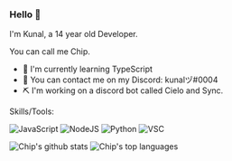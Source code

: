 
###  Hello :wave:

I'm Kunal, a 14 year old Developer.

You can call me Chip.

 * 🌱 I'm currently learning TypeScript
 * 📮 You can contact me on my Discord: kunalヅ#0004
 * ⛏ I'm working on a discord bot called Cielo and Sync.


Skills/Tools:

![JavaScript](https://img.shields.io/badge/JavaScript-F7DF1E?style=for-the-badge&logo=javascript&logoColor=black)
![NodeJS](https://img.shields.io/badge/Node.js-43853D?style=for-the-badge&logo=node.js&logoColor=white)
![Python](https://img.shields.io/badge/Python-3776AB?style=for-the-badge&logo=python&logoColor=white)
![VSC](https://img.shields.io/badge/Visual_Studio_Code-0078D4?style=for-the-badge&logo=visual%20studio%20code&logoColor=white)

 ![Chip's github stats](https://github-readme-stats.vercel.app/api?username=Kunal0004&show_icons=true)
 ![Chip's top languages](https://github-readme-stats.vercel.app/api/top-langs/?username=Kunal0004)
 

